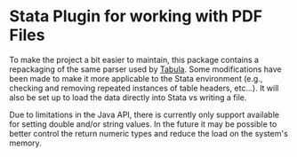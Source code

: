 # Stata Plugin for working with PDF Files
To make the project a bit easier to maintain, this package contains a 
repackaging of the same parser used by 
[Tabula](https://github.com/tabulapdf/tabula-java).  Some modifications have 
been made to make it more applicable to the Stata environment (e.g., checking
 and removing repeated instances of table headers, etc...).  It will also be 
 set up to load the data directly into Stata vs writing a file.  
 
Due to limitations in the Java API, there is currently only support available
 for setting double and/or string values.  In the future it may be possible 
 to better control the return numeric types and reduce the load on the 
 system's memory.   